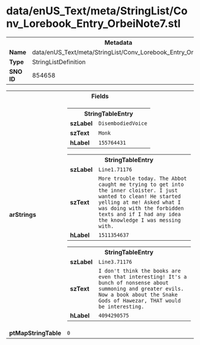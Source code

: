 <h1>data/enUS_Text/meta/StringList/Conv_Lorebook_Entry_OrbeiNote7.stl</h1><table><tr><th colspan="100%">Metadata</th></tr><tr><td><b>Name</b></td><td>data/enUS_Text/meta/StringList/Conv_Lorebook_Entry_OrbeiNote7.stl</td></tr><tr><td><b>Type</b></td><td>StringListDefinition</td></tr><tr><td><b>SNO ID</b></td><td>854658</td></tr></table>

<table><tr><th colspan="100%">Fields</th></tr><tr><td><b>arStrings</b></td><td><table><tr><th colspan="100%">StringTableEntry</th></tr><tr><td><b>szLabel</b></td><td><code>DisembodiedVoice</code></td></tr><tr><td><b>szText</b></td><td><code>Monk</code></td></tr><tr><td><b>hLabel</b></td><td><code>155764431</code></td></tr></table>


<table><tr><th colspan="100%">StringTableEntry</th></tr><tr><td><b>szLabel</b></td><td><code>Line1.71176</code></td></tr><tr><td><b>szText</b></td><td><code>More trouble today. The Abbot caught me trying to get into the inner cloister. I just wanted to clean! He started yelling at me! Asked what I was doing with the forbidden texts and if I had any idea the knowledge I was messing with.</code></td></tr><tr><td><b>hLabel</b></td><td><code>1511354637</code></td></tr></table>


<table><tr><th colspan="100%">StringTableEntry</th></tr><tr><td><b>szLabel</b></td><td><code>Line3.71176</code></td></tr><tr><td><b>szText</b></td><td><code>I don't think the books are even that interesting! It's a bunch of nonsense about summoning and greater evils. Now a book about the Snake Gods of Hawezar, THAT would be interesting.</code></td></tr><tr><td><b>hLabel</b></td><td><code>4094290575</code></td></tr></table>


</td></tr><tr><td><b>ptMapStringTable</b></td><td><code>0</code></td></tr></table>


